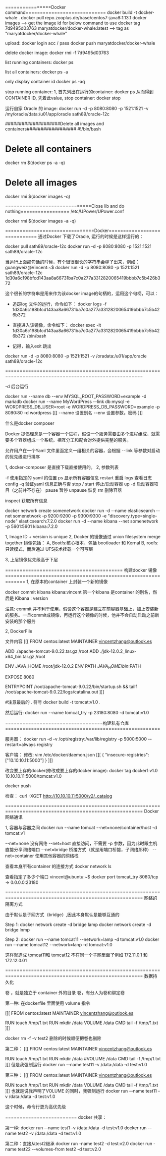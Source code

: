 ================Docker command============================
docker build -t docker-whale .
docker pull repo.zooplus.de/base/centos7-java8:1.13.1
docker images --> get the image id for below command to use
docker tag 7d9495d03763 maryatdocker/docker-whale:latest --> tag as "maryatdocker/docker-whale"

upload:
docker login
acc / pass
docker push maryatdocker/docker-whale


delete docker image:
docker rmi -f 7d9495d03763

list running containers:
docker ps

list all containers:
docker ps -a

only display container id
docker ps -aq 

stop running container:
1, 首先列出在运行的container:
docker ps
从而得到 CONTAINER ID, 凭着此value, stop container:
docker stop <CONTAINER ID>


运行自家 Oracle 的 image:
docker run -d -p 8080:8080 -p 1521:1521 -v /my/oracle/data:/u01/app/oracle sath89/oracle-12c

####################Delete all images and containers##################
#!/bin/bash
# Delete all containers
docker rm $(docker ps -a -q)
# Delete all images
docker rmi $(docker images -q)

==============================Close lib and do nothing=================
/etc/UPower/UPower.conf


docker rmi $(docker images -a -q)

===============================Docker=============================
通过Docker 下载了Oracle, 运行的时候是这样运行的：

docker pull sath89/oracle-12c
docker run -d -p 8080:8080 -p 1521:1521 sath89/oracle-12c


当运行上面那句话的时候，有个很很很长的字符串会弹了出来，例如：
guangweiz@Vincent:~$ docker run -d -p 8080:8080 -p 1521:1521 sath89/oracle-12c
1d30a6c198bfcd143aa8a66731ba7c0a277a3312820065419bbbb7c5b426b372


这个很长的字符串是用来作为该docker image的句柄的，运用这个句柄，可以：
* 追踪log 文件的运行，命令如下：
docker logs -f 1d30a6c198bfcd143aa8a66731ba7c0a277a3312820065419bbbb7c5b426b372

* 直接进入该镜像，命令如下：
docker exec -it 1d30a6c198bfcd143aa8a66731ba7c0a277a3312820065419bbbb7c5b426b372 /bin/bash

* 记得，输入exit 跳出



docker run -d -p 8080:8080 -p 1521:1521 -v /oradata:/u01/app/oracle sath89/oracle-12c

======================================================================================================

-d 后台运行

docker run --name db --env MYSQL_ROOT_PASSWORD=example -d mariadb
docker run --name MyWordPress --link db:mysql -e WORDPRESS_DB_USER=root -e WORDPRESS_DB_PASSWORD=example -p 8080:80 -d wordpress
[[[
--name 设置别名
--env 设置参数，密码
]]]


什么是docker composer

Docker 提倡理念是一个容器一个进程，假设一个服务需要由多个进程组成，就需要多个容器组成一个系统。相互分工和配合对外提供完整的服务。

允许用户在一个Yaml 文件里面定义一组相关的容器，会根据 --link 等参数对启动的优先级进行排序

1, docker-composer 是直接下载直接使用的。
2, 参数列表

-f 使用指定的 yaml 的位置
ps 显示所有容器信息
restart 重启
logs 查看日志
config -q 验证yaml 信息正确与否
stop / start 停止/启动容器
up -d 启动容器项目（之前并不存在）
pause 暂停
unpause 恢复
rm 删除容器

inspect <container id> 获取所有信息




docker network create somenetwork
docker run -d --name elasticsearch --net somenetwork -p 9200:9200 -p 9300:9300 -e "discovery.type=single-node" elasticsearch:7.2.0
docker run -d --name kibana --net somenetwork -p 5601:5601 kibana:7.2.0

1, Image ID + version is unique
2, Docker 的镜像通过 union filesystem merge together
镜像包括：
A, Bootfs:核心根本，包括 bootloader 和 Kernal
B, roofs:只读模式，而后通过 UFS技术挂载一个可写层

3, 上层镜像优先级高于下层




========================================= 构建docker 镜像 =============================================================
1, 在原本的container 上封装一个新的镜像

docker commit kibana kibana:vincent
第一个kibana 是container 的别名，然后是 Kibana : version

注意: commit 并不利于使用，假设这个容器是建立在前容器基础上，加上安装新的服务。一旦commit成镜像，再运行这个镜像的时候，他并不会自动启动之前新安装的那个服务


2, DockerFile

文件内容
[[[
FROM centos:latest
MAINTAINER vincentzhang@outlook.es

ADD ./apache-tomcat-9.0.22.tar.gz /root
ADD ./jdk-12.0.2_linux-x64_bin.tar.gz /root

ENV JAVA_HOME /root/jdk-12.0.2
ENV PATH ${JAVA_HOME}/bin:$PATH

EXPOSE 8080

ENTRYPOINT /root/apache-tomcat-9.0.22/bin/startup.sh && tailf /root/apache-tomcat-9.0.22/logs/catalina.out
]]]

#注意最后的 . 符号
docker build -t tomcat:v1.0 .

然后运行:
docker run --name tomcat_try -p 23180:8080 -d tomcat:v1.0



==================================构建私有仓库======================================================


服务器：
docker run -d -v /opt/registry:/var/lib/registry -p 5000:5000 --restart=always registry


客户端：
修改:
vim /etc/docker/daemon.json
[[[
		{
			"insecure-registries": ["10.10.10.11:5000"]
		}
]]]


改变要上存的docker(修改成要上存的docker image):
docker tag docker1:v1.0 10.10.10.11:5000/tomcat:v1.0

docker push

检查：
curl -XGET http://10.10.10.11:5000/v2/_catalog

======================================================================================================
Docker 网络通讯


1, 容器与容器之间
docker run --name tomcat --net=none/container/host -d tomcat:v1

--net=none 没有网络
--net=host 直接访问，不需要 -p 参数，因为此时跟主机直接分享网络端口
--net=bridge 桥接方式（就是用端口桥接，子网络那种）
--net=container 使用其他容器的网络栈

查看本身所有container 的连接方式
docker network ls

查看指定了多少个端口
vincent@ubuntu:~$ docker port tomcat_try
8080/tcp -> 0.0.0.0:23180

======================================================================================================
网络的隔离方式

由于默认是子网方式（bridge）,因此本身默认是能够互通的

Step 1:
docker network create -d bridge lamp
docker network create -d bridge lnmp


Step 2:
docker run --name tomcat11 --network=lamp -d tomcat:v1.0
docker run --name tomcat12 --network=lanp -d tomcat:v1.0

这样就造成 tomcat11和 tomcat12 不在同一个子网里面了例如 172.11.0.1 和 172.12.0.01




======================================================================================================
数据持久化

卷 ，就是独立于 container 外的目录
卷，有分人为卷和绑定卷


第一种:
在dockerfile 里面使用 volume 指令

[[[
FROM centos:latest
MAINTAINER vincentzhang@outlook.es

RUN touch /tmp/1.txt
RUN mkdir /data
VOLUME /data
CMD tail -f /tmp/1.txt
]]]

docker rm -f -v test2 删除的时候顺便把卷也删除

第二种：
[[[
FROM centos:latest
MAINTAINER vincentzhang@outlook.es

RUN touch /tmp/1.txt
RUN mkdir /data
#VOLUME /data
CMD tail -f /tmp/1.txt
]]]
但是我强制运行
docker run --name test11 -v /data:/data -d test:v1.0

第三种：
[[[
FROM centos:latest
MAINTAINER vincentzhang@outlook.es

RUN touch /tmp/1.txt
RUN mkdir /data
VOLUME /data
CMD tail -f /tmp/1.txt
]]]
也就是说我声明了VOLUME 的同时，我强制运行
docker run --name test11 -v /data:/data -d test:v1.0

这个时候，命令行更为高优先级

=========================
docker 共享：

第一种:
docker run --name test1 -v /data:/data -d test:v1.0
docker run --name test2 -v /data:/data -d test:v1.0

第二种：直接从test2继承
docker run -name test2 -d test:v2.0
docker run -name test22 --volumes-from test2 -d test:v2.0
